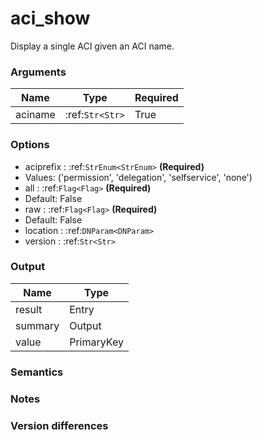 [//]: # (THE CONTENT BELOW IS GENERATED. DO NOT EDIT.)
# aci_show
Display a single ACI given an ACI name.

### Arguments
|Name|Type|Required
|-|-|-
|aciname|:ref:`Str<Str>`|True

### Options
* aciprefix : :ref:`StrEnum<StrEnum>` **(Required)**
 * Values: ('permission', 'delegation', 'selfservice', 'none')
* all : :ref:`Flag<Flag>` **(Required)**
 * Default: False
* raw : :ref:`Flag<Flag>` **(Required)**
 * Default: False
* location : :ref:`DNParam<DNParam>`
* version : :ref:`Str<Str>`

### Output
|Name|Type
|-|-
|result|Entry
|summary|Output
|value|PrimaryKey

[//]: # (ADD YOUR NOTES BELOW. THESE WILL BE PICKED EVERY TIME THE DOCS ARE REGENERATED. //end)
### Semantics

### Notes

### Version differences